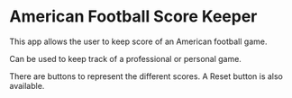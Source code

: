 # American Football Score Keeper

This app allows the user to keep score of an American football game.

Can be used to keep track of a professional or personal game.

There are buttons to represent the different scores. A Reset button is also available.
